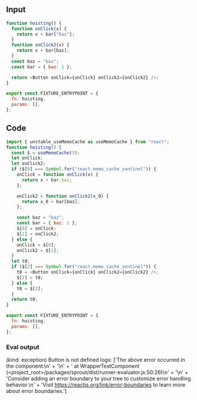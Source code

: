 
## Input

```javascript
function hoisting() {
  function onClick(x) {
    return x + bar["baz"];
  }
  function onClick2(x) {
    return x + bar[baz];
  }
  const baz = "baz";
  const bar = { baz: 1 };

  return <Button onClick={onClick} onClick2={onClick2} />;
}

export const FIXTURE_ENTRYPOINT = {
  fn: hoisting,
  params: [],
};

```

## Code

```javascript
import { unstable_useMemoCache as useMemoCache } from "react";
function hoisting() {
  const $ = useMemoCache(3);
  let onClick;
  let onClick2;
  if ($[0] === Symbol.for("react.memo_cache_sentinel")) {
    onClick = function onClick(x) {
      return x + bar.baz;
    };

    onClick2 = function onClick2(x_0) {
      return x_0 + bar[baz];
    };

    const baz = "baz";
    const bar = { baz: 1 };
    $[0] = onClick;
    $[1] = onClick2;
  } else {
    onClick = $[0];
    onClick2 = $[1];
  }
  let t0;
  if ($[2] === Symbol.for("react.memo_cache_sentinel")) {
    t0 = <Button onClick={onClick} onClick2={onClick2} />;
    $[2] = t0;
  } else {
    t0 = $[2];
  }
  return t0;
}

export const FIXTURE_ENTRYPOINT = {
  fn: hoisting,
  params: [],
};

```
      
### Eval output
(kind: exception) Button is not defined
logs: ['The above error occurred in the <WrapperTestComponent> component:\n' +
  '\n' +
  '    at WrapperTestComponent (<project_root>/packages/sprout/dist/runner-evaluator.js:50:26)\n' +
  '\n' +
  'Consider adding an error boundary to your tree to customize error handling behavior.\n' +
  'Visit https://reactjs.org/link/error-boundaries to learn more about error boundaries.']